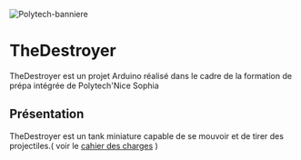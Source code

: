 ![Polytech-banniere](https://polytech.univ-cotedazur.fr/medias/photo/polytech-nice-sophia-rvb-blanc_1614157449976-png)

# TheDestroyer
TheDestroyer est un projet Arduino réalisé dans le cadre de la formation de prépa intégrée de Polytech'Nice Sophia
## Présentation
TheDestroyer est un tank miniature capable de se mouvoir et de tirer des projectiles.( voir le <a href="/Documentation/Cahier-des-charges.pdf">cahier des charges</a> ) 
